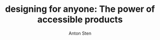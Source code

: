 ---
layout: post
title: "designing for anyone: The power of accessible products"
link: https://www.antonsten.com/articles/designing-for-anyone/
author: Anton Sten
published_date: 25/10/2024
description: "For years, I viewed accessible design as a set of boring and restrictive rules. Text contrast ratios, focus states for buttons - these were things I thought made design worse, not better. I wasn't alone in this mindset. I've heard colleagues dismiss accessibility concerns, saying things like, « We're not going to have any blind users, so it's not going to be a problem.» Or designers insisting that light grey text is perfectly readable because they can see it with their poor eyesight. But lately, I've been trying to shift my mindset on accessibility. I've realized that accessible design isn't just about adhering to technical guidelines - it's about creating products that work for anyone, in any situation."
language: en
categories: "Liens"
tags: "design ux ui accessibilité"
og-tags: "design ux ui accessibilité"
permalink: /:categories/:year/:month/:day/:title/
---